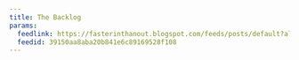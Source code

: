 ```yaml
---
title: The Backlog
params:
  feedlink: https://fasterinthanout.blogspot.com/feeds/posts/default?alt=rss
  feedid: 39150aa8aba20b841e6c89169528f108
---
```

